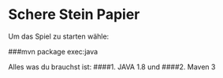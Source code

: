 # Schere Stein Papier

Um das Spiel zu starten wähle:

###mvn package exec:java

Alles was du brauchst ist: 
####1. JAVA 1.8 und
####2. Maven 3
